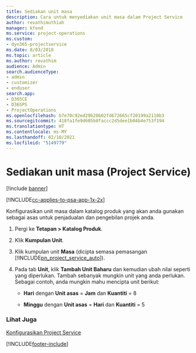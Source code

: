 ```yaml
---
title: Sediakan unit masa
description: Cara untuk menyediakan unit masa dalam Project Service
author: revathimuthiah
manager: kfend
ms.service: project-operations
ms.custom:
- dyn365-projectservice
ms.date: 8/03/2018
ms.topic: article
ms.author: revathim
audience: Admin
search.audienceType:
- admin
- customizer
- enduser
search.app:
- D365CE
- D365PS
- ProjectOperations
ms.openlocfilehash: b7e70c92ed29b20b02fd672665cf20199a2110b3
ms.sourcegitcommit: 418fa1fe9d605b8faccc2d5dee1b04b4e753f194
ms.translationtype: HT
ms.contentlocale: ms-MY
ms.lasthandoff: 02/10/2021
ms.locfileid: "5149779"
---
```

# <a name="set-up-time-units-project-service"></a>Sediakan unit masa (Project Service)

[!include [banner](../includes/psa-now-project-operations.md)]

[!INCLUDE[cc-applies-to-psa-app-1x-2x](../includes/cc-applies-to-psa-app-1x-2x.md)]

Konfigurasikan unit masa dalam katalog produk yang akan anda gunakan sebagai asas untuk penjadualan dan pengebilan projek anda.  
  
1. Pergi ke **Tetapan > Katalog Produk**.  
  
2. Klik **Kumpulan Unit**.  
  
3. Klik kumpulan unit **Masa** (dicipta semasa pemasangan [!INCLUDE[pn_project_service_auto](../includes/pn-project-service-auto.md)]).  
  
4. Pada tab **Unit**, klik **Tambah Unit Baharu** dan kemudian ubah nilai seperti yang diperlukan. Tambah sebanyak mungkin unit yang anda perlukan. Sebagai contoh, anda mungkin mahu mencipta unit berikut:  
  
   - **Hari** dengan **Unit asas** = **Jam** dan **Kuantiti** = 8  
  
   - **Minggu** dengan **Unit asas** = **Hari** dan **Kuantiti** = 5  
  
### <a name="see-also"></a>Lihat Juga  
 [Konfigurasikan Project Service](../psa/configure.md)


[!INCLUDE[footer-include](../includes/footer-banner.md)]
